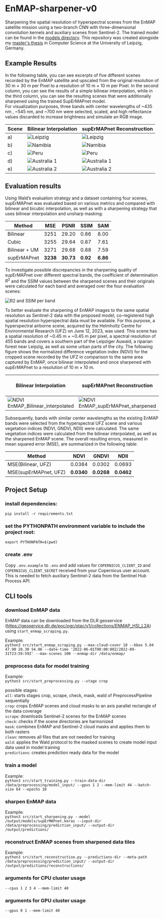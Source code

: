 # EnMAP-sharpener-v0

Sharpening the spatial resolution of hyperspectral scenes from the EnMAP satellite mission using a two-branch CNN with
three-dimensional convolution kernels and auxiliary scenes from Sentinel-2.
The trained model can be found in the [models directory](output/models/supErMAPnet.keras).
This repository was created alongside my [master's thesis](Master_Thesis.pdf) in Computer Science at the University of
Leipzig, Germany.

## Example Results

In the following table, you can see excerpts of five different scenes recorded by the EnMAP satellite and upscaled from
the original resolution of 30 m × 30 m per Pixel to a resolution of 10 m × 10 m per Pixel. In the second column, you can
see
the results of a simple bilinear interpolation, while in the third column, you can see the resulting scenes that were
additionally sharpened using the trained SupErMAPnet model. \
For visualization purposes, three bands with center wavelengths of ~435 nm , ~545 nm, and ~700 nm were selected, scaled,
and high reflectance values discarded to increase brightness and simulate an RGB image.

| Scene | Bilinear Interpolation                                                                    | supErMAPnet Reconstruction                                                               |
|-------|-------------------------------------------------------------------------------------------|------------------------------------------------------------------------------------------|
| a)    | ![Leipzig](output/figures/evaluation/reconstructions/leipzig_window_upscaled.png)         | ![Leipzig](output/figures/evaluation/reconstructions/leipzig_window_reconst.png)         |
| b)    | ![Namibia](output/figures/evaluation/reconstructions/namibia_window_upscaled.png)         | ![Namibia](output/figures/evaluation/reconstructions/namibia_window_reconst.png)         |
| c)    | ![Peru](output/figures/evaluation/reconstructions/peru_window_upscaled.png)               | ![Peru](output/figures/evaluation/reconstructions/peru_window_reconst.png)               |
| d)    | ![Australia 1](output/figures/evaluation/reconstructions/australia_window_1_upscaled.png) | ![Australia 1](output/figures/evaluation/reconstructions/australia_window_1_reconst.png) |
| e)    | ![Australia 2](output/figures/evaluation/reconstructions/australia_window_2_upscaled.png) | ![Australia 2](output/figures/evaluation/reconstructions/australia_window_2_reconst.png) |

## Evaluation results

Using Wald’s evaluation strategy and a dataset containing four scenes, supErMAPnet was evaluated based on various
metrics and compared with bilinear and bicubic interpolation, as well as with a sharpening strategy that uses bilinear
interpolation and unsharp masking:

| Method        | MSE      | PSNR      | SSIM     | SAM      | 
|---------------|----------|-----------|----------|----------|
| Bilinear      | 3251     | 29.20     | 0.86     | 8.00     |
| Cubic         | 3255     | 29.64     | 0.87     | 7.61     |
| Bilinear + UM | 3271     | 29.68     | 0.88     | 7.59     |
| supErMAPnet   | **3238** | **30.73** | **0.92** | **6.86** |

To investigate possible discrepancies in the sharpening quality of supErMAPnet over different spectral bands, the
coefficient of determination $R^2$ and the SSIM values between the sharpened scenes and their originals were calculated
for each band and averaged over the four evaluation scenes:

![R2 and SSIM per band](output/figures/evaluation/wald_metrics/mean_r_ssim.png)

To better evaluate the sharpening of EnMAP images to the same spatial resolution as Sentinel-2 data with the proposed
model, co-registered high spatial resolution hyperspectral data must be available. For this purpose, a hyperspectral
airborne scene, acquired by the Helmholtz Centre for Environmental Research (UFZ) on June 12, 2023, was used. This scene
has a spatial resolution of ~0.45 m × ~0.45 m per pixel, a spectral resolution of 455 bands and covers a southern part
of the Leipziger Auwald, a riparian forest near Leipzig, as well as some urban parts of the city.
The following figure shows the normalized difference vegetation index (NDVI) for the cropped scene recorded by
the UFZ in comparison to the same area captured by EnMAP, once bilinear interpolated and once sharpened with supErMAPnet
to a resolution of 10 m × 10 m.

| Bilinear Interpolation                                                                                    | supErMAPnet Reconstruction                                                                                 | UFZ Hyperspectral Scene                                                                       |
|-----------------------------------------------------------------------------------------------------------|------------------------------------------------------------------------------------------------------------|-----------------------------------------------------------------------------------------------|
| ![NDVI EnMAP_Bilinear_interpolated](output/figures/evaluation/reconstructions/ndvi_auwald/ndvi_bilin.png) | ![NDVI EnMAP_supErMAPnet_sharpened](output/figures/evaluation/reconstructions/ndvi_auwald/ndvi_recons.png) | ![NDVI UFZ](output/figures/evaluation/reconstructions/ndvi_auwald/ndvi_ufz_origin_legend.png) |

Subsequently, bands with similar center wavelengths as the existing EnMAP bands were selected from the hyperspectral UFZ
scene and various vegetation indices (NDVI, GNDVI, NDII) were calculated. The same vegetation indices were calculated
from the bilinear interpolated, as well as the sharpened EnMAP scene. The overall resulting errors, measured in mean
squared error (MSE), are summarized in the following table:

| Method                | NDVI       | GNDVI      | NDII       |
|-----------------------|------------|------------|------------|
| MSE(Bilinear, UFZ)    | 0.0384     | 0.0302     | 0.0693     |
| MSE(supErMAPnet, UFZ) | **0.0340** | **0.0268** | **0.0462** |

## Project Setup

### install dependencies:

``pip install -r requirements.txt``

### set the PYTHONPATH environment variable to include the project root:

``export PYTHONPATH=$(pwd)``

### create .env

Copy ``.env.example`` to ``.env`` and add values for ``COPERNICUS_CLIENT_ID`` and ``COPERNICUS_CLIENT_SECRET`` received
from your
Copernicus user account.
This is needed to fetch auxiliary Sentinel-2 data from the Sentinel Hub Process API.

## CLI tools

### download EnMAP data

EnMAP data can be downloaded from the DLR
geoservice (https://geoservice.dlr.de/eoc/ogc/stac/v1/collections/ENMAP_HSI_L2A) using ``start_enmap_scraping.py``.

Example: \
``python3 src/start_enmap_scraping.py --max-cloud-cover 10 --bbox 5.84 47.90 28.30 54.06 --date-time '2022-06-01T00:00:00Z/2022-09-31T23:59:59Z' --max-scenes 100 --enmap-dir /data/enmap/``

### preprocess data for model training

Example: \
``python3 src/start_preprocessing.py --stage crop``

possible stages: \
``all``: starts stages crop, scrape, check, mask, wald of PreprocessPipeline sequentially \
``crop``: crops EnMAP scenes and cloud masks to an axis parallel rectangle of the data coverage \
``scrape``: downloads Sentinel-2 scenes for the EnMAP scenes \
``check``: checks if the scene directories are harmonized \
``mask``: combines EnMAP and Sentinel-2 cloud masks and applies them to both rasters \
``clean``: removes all files that are not needed for training \
``wald``: applies the Wald protocol to the masked scenes to create model input data used in model training \
``predictions``: creates prediction ready data for the model

### train a model

Example: \
``python3 src/start_training.py --train-data-dir /data/preprocessing/model_input/ --gpus 1 2 --mem-limit 44 --batch-size 64 --epochs 10``

### sharpen EnMAP data

Example: \
``python3 src/start_sharpening.py --model /output/models/supErMAPnet.keras --input-dir /data/preprocessing/prediction_input/ --output-dir /output/predictions/``

### reconstruct EnMAP scenes from sharpened data tiles

Example: \
``python3 src/start_reconstruction.py --predictions-dir --meta-path /data/preprocessing/prediction_input/ --output-dir /output/predictions/reconstructions/``

### arguments for CPU cluster usage

``--cpus 1 2 3 4 --mem-limit 40``

### arguments for GPU cluster usage

``--gpus 0 1 --mem-limit 40``
